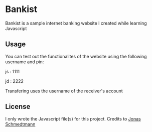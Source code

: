# Bankist

Bankist is a sample internet banking website I created while learning Javascript


## Usage

You can test out the functionalites of the website using the following username and pin:

js : 1111

jd : 2222

Transfering uses the username of the receiver's account


## License

I only wrote the Javascript file(s) for this project. Credits to [Jonas Schmedtmann](https://codingheroes.io/)
